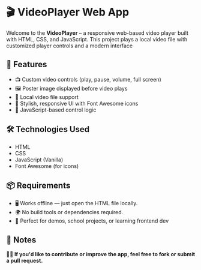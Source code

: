 # 🎬 VideoPlayer Web App

Welcome to the **VideoPlayer** – a responsive web-based video player built with HTML, CSS, and JavaScript. 
This project plays a local video file with customized player controls and a modern interface

## 🚀 Features

- 📺 Custom video controls (play, pause, volume, full screen)
- 🖼️ Poster image displayed before video plays
- 🎵 Local video file support
- 🎨 Stylish, responsive UI with Font Awesome icons
- 🧠 JavaScript-based control logic

## 🛠️ Technologies Used

- HTML
- CSS
- JavaScript (Vanilla)
- Font Awesome (for icons)

## 📦 Requirements

- 🖥 Works offline — just open the HTML file locally.
- 🌍 No build tools or dependencies required.
- 🔧 Perfect for demos, school projects, or learning frontend dev
  
## 📌 Notes

**🙋‍♂️ If you'd like to contribute or improve the app, feel free to fork or submit a pull request.**
